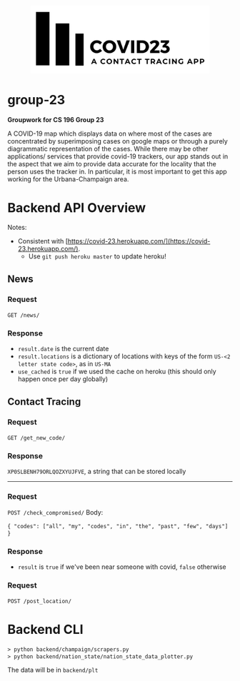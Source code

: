 <p align="center"><img src="frontend/Googlemaps/app/src/main/res/drawable/new_logo.png" width="400" /></p>

# group-23
**Groupwork for CS 196 Group 23**

A COVID-19 map which displays data on where most of the cases are concentrated by superimposing cases on google maps or through a purely diagrammatic representation of the cases.   While there may be other applications/ services that provide covid-19 trackers, our app stands out in the aspect that we aim to provide data accurate for the locality that the person uses the tracker in. In particular, it is most important to get this app working for the Urbana-Champaign area.


# Backend API Overview
Notes:
* Consistent with [https://covid-23.herokuapp.com/](https://covid-23.herokuapp.com/).
    * Use `git push heroku master` to update heroku!

## News
### Request
`GET /news/`
### Response
* `result.date` is the current date
* `result.locations` is a dictionary of locations with keys of the form `US-<2 letter state code>`, as in `US-MA`
* `use_cached` is `true` if we used the cache on heroku (this should only happen once per day globally)

## Contact Tracing
### Request
`GET /get_new_code/`
### Response
`XP0SLBENH79ORLQOZXYUJFVE`, a string that can be stored locally
<hr/>

### Request
`POST /check_compromised/`
Body:
```angular2
{ "codes": ["all", "my", "codes", "in", "the", "past", "few", "days"] }
```
### Response
* `result` is `true` if we've been near someone with covid, `false` otherwise

### Request
`POST /post_location/`

# Backend CLI
```
> python backend/champaign/scrapers.py
> python backend/nation_state/nation_state_data_plotter.py
```
The data will be in `backend/plt`

